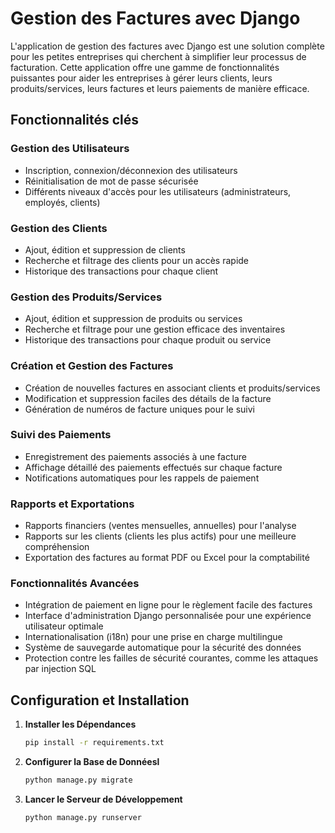 # Gestion des Factures avec Django

L'application de gestion des factures avec Django est une solution complète pour les petites entreprises qui cherchent à simplifier leur processus de facturation. Cette application offre une gamme de fonctionnalités puissantes pour aider les entreprises à gérer leurs clients, leurs produits/services, leurs factures et leurs paiements de manière efficace.

## Fonctionnalités clés

### Gestion des Utilisateurs
- Inscription, connexion/déconnexion des utilisateurs
- Réinitialisation de mot de passe sécurisée
- Différents niveaux d'accès pour les utilisateurs (administrateurs, employés, clients)

### Gestion des Clients
- Ajout, édition et suppression de clients
- Recherche et filtrage des clients pour un accès rapide
- Historique des transactions pour chaque client

### Gestion des Produits/Services
- Ajout, édition et suppression de produits ou services
- Recherche et filtrage pour une gestion efficace des inventaires
- Historique des transactions pour chaque produit ou service

### Création et Gestion des Factures
- Création de nouvelles factures en associant clients et produits/services
- Modification et suppression faciles des détails de la facture
- Génération de numéros de facture uniques pour le suivi

### Suivi des Paiements
- Enregistrement des paiements associés à une facture
- Affichage détaillé des paiements effectués sur chaque facture
- Notifications automatiques pour les rappels de paiement

### Rapports et Exportations
- Rapports financiers (ventes mensuelles, annuelles) pour l'analyse
- Rapports sur les clients (clients les plus actifs) pour une meilleure compréhension
- Exportation des factures au format PDF ou Excel pour la comptabilité

### Fonctionnalités Avancées
- Intégration de paiement en ligne pour le règlement facile des factures
- Interface d'administration Django personnalisée pour une expérience utilisateur optimale
- Internationalisation (i18n) pour une prise en charge multilingue
- Système de sauvegarde automatique pour la sécurité des données
- Protection contre les failles de sécurité courantes, comme les attaques par injection SQL

## Configuration et Installation

1. **Installer les Dépendances**
   ```bash
   pip install -r requirements.txt
   
2. **Configurer la Base de Donnéesl**
   ```bash
   python manage.py migrate
   
3. **Lancer le Serveur de Développement**
   ```bash
   python manage.py runserver
